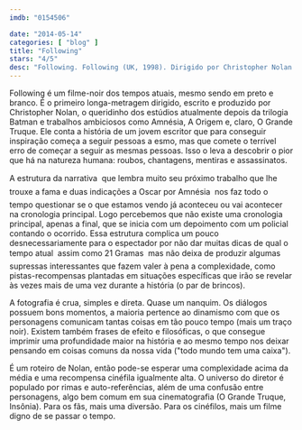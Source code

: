 ```yaml
---
imdb: "0154506"

date: "2014-05-14"
categories: [ "blog" ]
title: "Following"
stars: "4/5"
desc: "Following. Following (UK, 1998). Dirigido por Christopher Nolan. Escrito por Christopher Nolan. Com Jeremy Theobald, Alex Haw, Lucy Russell, John Nolan, Dick Bradsell, Gillian El-Kadi, Jennifer Angel, Nicolas Carlotti, Darren Ormandy."
---
```

Following é um filme-noir dos tempos atuais, mesmo sendo em preto e branco. É o primeiro longa-metragem dirigido, escrito e produzido por Christopher Nolan, o queridinho dos estúdios atualmente depois da trilogia Batman e trabalhos ambiciosos como Amnésia, A Origem e, claro, O Grande Truque. Ele conta a história de um jovem escritor que para conseguir inspiração começa a seguir pessoas a esmo, mas que comete o terrível erro de começar a seguir as mesmas pessoas. Isso o leva a descobrir o pior que há na natureza humana: roubos, chantagens, mentiras e assassinatos.

A estrutura da narrativa  que lembra muito seu próximo trabalho que lhe trouxe a fama e duas indicações a Oscar por Amnésia  nos faz todo o tempo questionar se o que estamos vendo já aconteceu ou vai acontecer na cronologia principal. Logo percebemos que não existe uma cronologia principal, apenas a final, que se inicia com um depoimento com um policial contando o ocorrido. Essa estrutura complica um pouco desnecessariamente para o espectador por não dar muitas dicas de qual o tempo atual  assim como 21 Gramas  mas não deixa de produzir algumas supressas interessantes que fazem valer à pena a complexidade, como pistas-recompensas plantadas em situações específicas que irão se revelar às vezes mais de uma vez durante a história (o par de brincos).

A fotografia é crua, simples e direta. Quase um nanquim. Os diálogos possuem bons momentos, a maioria pertence ao dinamismo com que os personagens comunicam tantas coisas em tão pouco tempo (mais um traço noir). Existem também frases de efeito e filosóficas, o que consegue imprimir uma profundidade maior na história e ao mesmo tempo nos deixar pensando em coisas comuns da nossa vida ("todo mundo tem uma caixa").

É um roteiro de Nolan, então pode-se esperar uma complexidade acima da média e uma recompensa cinéfila igualmente alta. O universo do diretor é populado por rimas e auto-referências, além de uma confusão entre personagens, algo bem comum em sua cinematografia (O Grande Truque, Insônia). Para os fãs, mais uma diversão. Para os cinéfilos, mais um filme digno de se passar o tempo.
